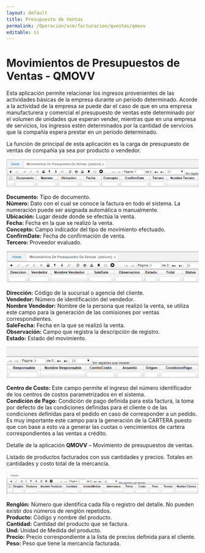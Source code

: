 ```yaml
---
layout: default
title: Presupuesto de Ventas
permalink: /Operacion/scm/facturacion/qventas/qmovv
editable: si
---
```


# Movimientos de Presupuestos de Ventas - QMOVV

Esta aplicación permite relacionar los ingresos provenientes de las actividades básicas de la empresa durante un periodo determinado. Acorde a la actividad de la empresa se puede dar el caso de que en una empresa manufacturera y comercial el presupuesto de ventas este determinado por el volumen de unidades que esperan vender, mientras que en una empresa de servicios, los ingresos estén determinados por la cantidad de servicios que la compañía espera prestar en un periodo determinado.

La función de principal de esta aplicación es la carga de presupuesto de ventas de compañía ya sea por producto o vendedor.

![](qmovv.png)

**Documento:** Tipo de documento.  
**Número:** Dato con el cual se conoce la factura en todo el sistema. La numeración puede ser asignada automática o manualmente.  
**Ubicación:** Lugar desde donde se efectúa la venta.  
**Fecha:** Fecha en la que se realizó la venta.  
**Concepto:** Campo indicador del tipo de movimiento efectuado.  
**ConfirmDate:** Fecha de confirmación de venta.  
**Tercero:** Proveedor evaluado.  

![](qmovv2.png)

**Dirección:** Código de la sucursal o agencia del cliente.  
**Vendedor:** Número de identificación del vendedor.  
**Nombre Vendedor:** Nombre de la persona que realizó la venta, se utiliza este campo para la generación de las comisiones por ventas correspondientes.  
**SaleFecha:** Fecha en la que se realizó la venta.  
**Observación:** Campo que registra la descripción de registro.  
**Estado:** Estado del movimiento.  

![](qmovv3.png)

**Centro de Costo:** Este campo permite el ingreso del número identificador de los centros de costos parametrizados en el sistema.  
**Condición de Pago:** Condición de pago definida para esta factura, la toma por defecto de las condiciones definidas para el cliente o de las condiciones definidas para el pedido en caso de corresponder a un pedido. Es muy importante este campo para la generación de la CARTERA puesto que con base a esto va a generar las cuotas o vencimientos de cartera correspondientes a las ventas a crédito.  

Detalle de la aplicación **QMOVV** – Movimiento de presupuestos de ventas.  

Listado de productos facturados con sus cantidades y precios. Totales en cantidades y costo total de la mercancía.  

![](qmovv4.png)

**Renglón:** Número que identifica cada fila o registro del detalle. No pueden existir dos números de renglón repetidos.  
**Producto:** Código y nombre del producto.  
**Cantidad:** Cantidad del producto que se factura.  
**Und:** Unidad de Medida del producto.  
**Precio:** Precio correspondiente a la lista de precios definida para el cliente.
**Peso:** Peso que tiene la mercancía facturada.  






